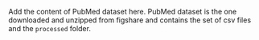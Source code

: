 Add the content of PubMed dataset here. PubMed dataset is the one downloaded and unzipped from figshare and contains the set of csv files and the `processed` folder.
